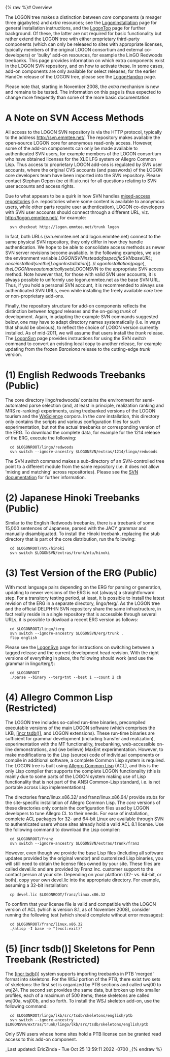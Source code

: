 {% raw %}# Overview

The LOGON tree makes a distinction between *core* components (a meager
three gigabytes) and *extra* resources; see the
[LogonInstallation](../LogonInstallation) page for general installation
instructions, and the [LogonTop](../LogonTop) page for further background.
Of these, the latter are not required for basic functionality but rather
extend the LOGON tree with either proprietary third-party components
(which can only be released to sites with appropriate licenses,
typically members of the original LOGON consortium and external
co-developers) or 'bulky' add-on resources, for example the LinGO
Redwoods treebanks. This page provides information on which extra
components exist in the LOGON SVN repository, and on how to activate
these. In some cases, add-on components are only available for select
releases; for the earlier HandOn release of the LOGON tree, please see
the [LogonHandon](../LogonHandon) page.

Please note that, starting in November 2008, the *extra* mechanism is
new and remains to be tested. The information on this page is thus
expected to change more frequently than some of the more basic
documentation.

# A Note on SVN Access Methods

All access to the LOGON SVN repository is via the HTTP protocol,
typically to the address http://svn.emmtee.net/. The repository makes
available the open-source LOGON core for anonymous read-only access.
However, some of the add-on components can only be made available to
authenticated SVN users, for example members of the LOGON consortium who
have obtained licenses for the XLE LFG system or Allegro Common Lisp.
Thus access to proprietary LOGON add-ons is regulated by SVN user
accounts, where the original CVS accounts (and passwords) of the LOGON
core developers team have been imported into the SVN repository. Please
contact Stephan Oepen (oe *at* ifi.uio.no) for all questions relating to
SVN user accounts and access rights.

Due to what appears to be a quirk in how SVN handles [mixed-access
repositories](http://subversion.tigris.org/issues/show_bug.cgi?id=2712)
(i.e. repositories where some content is available to anonymous users,
while other parts require user authentication), LOGON co-developers with
SVN user accounts should connect through a different URL, viz.
http://logon.emmtee.net/, for example:

      svn checkout http://logon.emmtee.net/trunk logon

In fact, both URLs (svn.emmtee.net and logon.emmtee.net) connect to the
same physical SVN repository, they only differ in how they handle
authentication. We hope to be able to consolidate access methods as
newer SVN server revisions become available. In the following examples,
we use the environment variable $LOGONSVN instead of a specific SVN base
URL; once installed (see the [LogonInstallation](../LogonInstallation)
page), the LOGON tree automatically sets$LOGONSVN to the appropriate SVN
access method. Note however that, for those with valid SVN user
accounts, it is always possible to uniformly use logon.emmtee.net as the
base SVN URL. Thus, if you hold a personal SVN account, it is
recommended to always use authenticated SVN URLs, even while installing
the freely available *core* tree or non-proprietary add-ons.

Finally, the repository structure for add-on components reflects the
distinction between *tagged* releases and the on-going *trunk* of
development. Again, in adapting the example SVN commands suggested
below, one may have to adapt directory names systematically (i.e. in
ways that should be obvious), to reflect the choice of LOGON version
currently installed. As of mid-2011, we will assume that users install
the *trunk* release. The [LogonSvn](../LogonSvn) page provides instructions
for using the SVN *switch* command to convert an existing local copy to
another release, for example updating from the frozen *Barcelona*
release to the cutting-edge *trunk* version.

# (1) English Redwoods Treebanks (Public)

The core directory lingo/redwoods/ contains the environment for
semi-automated parse selection (and, at least in principle, realization
ranking and MRS re-ranking) experiments, using treebanked versions of
the LOGON tourism and the [WeScience](http://www.delph-in.net/wescience)
corpora. In the *core* installation, this directory only contains the
scripts and various configuration files for such experimentation, but
not the actual treebanks or corresponding version of the ERG. To
download the complete data, for example for the 1214 release of the ERG,
execute the following:

      cd $LOGONROOT/lingo/redwoods
      svn switch --ignore-ancestry $LOGONSVN/extras/1214/lingo/redwoods

The SVN *switch* command makes a sub-directory of an SVN-controlled tree
point to a different module from the same repository (i.e. it does not
allow 'mixing and matching' across repositories). Please see the [SVN
documentation](http://svnbook.red-bean.com/) for further information.

# (2) Japanese Hinoki Treebanks (Public)

Similar to the English Redwoods treebanks, there is a treebank of some
15,000 sentences of Japanese, parsed with the JACY grammar and manually
disambiguated. To install the Hinoki treebank, replacing the stub
directory that is part of the core distribution, run the following:

      cd $LOGONROOT/ntu/hinoki
      svn switch $LOGONSVN/extras/trunk/ntu/hinoki

# (3) Test Version of the ERG (Public)

With most language pairs depending on the ERG for parsing or generation,
updating to newer versions of the ERG is not (always) a straightforward
step. For a transitory testing period, at least, it is possible to
install the latest revision of the ERG in a separate directory,
lingo/terg/. As the LOGON tree and the official DELPH-IN SVN repository
share the same infrastructure, in fact really reside in a single
repository that is accessible through several URLs, it is possible to
dowload a recent ERG version as follows:

      cd $LOGONROOT/lingo/terg
      svn switch --ignore-ancestry $LOGONSVN/erg/trunk .
      flop english

Please see the [LogonSvn](../LogonSvn) page for instructions on switching
between a tagged release and the current development head revision. With
the right versions of everything in place, the following should work
(and use the grammar in lingo/terg/):

      cd $LOGONROOT
      ./parse --binary --terg+tnt --best 1 --count 2 cb

# (4) Allegro Common Lisp (Restricted)

The LOGON tree includes so-called run-time binaries, precompiled
executable versions of the main LOGON software (which comprises the LKB,
[\[incr tsdb()\]](http://www.delph-in.net/itsdb), and LOGON extensions).
These run-time binaries are sufficient for grammar development
(including transfer and realization), experimentation with the MT
functionality, treebanking, web-accessible on-line demonstrations, and
(we believe) MaxEnt experimentation. However, to make modifications to
the Lisp (source) code of individual components or compile in additional
software, a complete Common Lisp system is required. The LOGON tree is
built using [Allegro Common
Lisp](http://www.franz.com/products/allegrocl/) (ACL), and this is the
only Lisp compiler that supports the complete LOGON functionality (this
is mainly due to some parts of the LOGON system making use of Lisp
functionality that is not part of the ANSI Common-Lisp standard, i.e. is
not portable across Lisp implementations).

The directories franz/linux.x86.32/ and franz/linux.x86.64/ provide
stubs for the site-specific installation of Allegro Common Lisp. The
*core* versions of these directories only contain the configuration
files used by LOGON developers to tune Allegro CL to their needs. For
ease of installation, complete ACL packages for 32- and 64-bit Linux are
available through SVN to authenticated users whose sites already hold a
valid ACL 8.1 license. Use the following command to download the Lisp
compiler:

      cd $LOGONROOT/franz
      svn switch --ignore-ancestry $LOGONSVN/extras/trunk/franz

However, even though we provide the base Lisp files (including all
software updates provided by the original vendor) and customized Lisp
binaries, you will still need to obtain the license files owned by your
site. These files are called devel.lic and are provided by Franz Inc.
customer support to the contact person at your site. Depending on your
platform (32- vs. 64-bit, or both), copy your own devel.lic into the
appropriate directory. For example, assuming a 32-bit installation:

      cp devel.lic $LOGONROOT/franz/linux.x86.32

To confirm that your license file is valid and compatible with the LOGON
version of ACL (which is version 8.1, as of November 2008), consider
running the following test (which should complete without error
messages):

      cd $LOGONROOT/franz/linux.x86.32
      ./alisp -I base -e "(excl:exit)"

# (5) \[incr tsdb()\] Skeletons for Penn Treebank (Restricted)

The [\[incr tsdb()\]](http://www.delph-in.net/itsdb) system supports
importing treebanks in PTB 'merged' format into skeletons. For the WSJ
portion of the PTB, there exist two sets of skeletons: the first set is
organized by PTB sections and called wsj00 to wsj24. The second set
provides the same data, but broken up into smaller profiles, each of a
maximum of 500 items; these skeletons are called wsj00a, wsj00b, and so
forth. To install the WSJ skeleton add-on, use the following command:

      cd $LOGONROOT/lingo/lkb/src/tsdb/skeletons/english/ptb
      svn switch --ignore-ancestry $LOGONSVN/extras/trunk/lingo/lkb/src/tsdb/skeletons/english/ptb

Only SVN users whose home sites hold a PTB license can be granted read
access to this add-on component.

_Last updated: EricZinda - Tue Oct 25 13:59:11 2022 -0700
_{% endraw %}